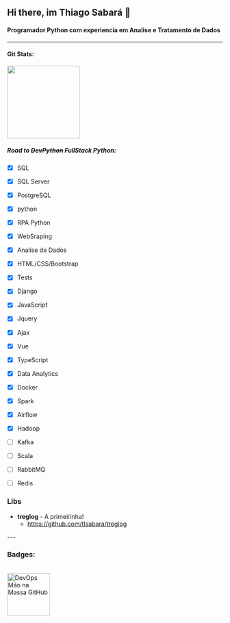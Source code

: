## Hi there, im Thiago Sabará 👋
#### Programador Python com experiencia em Analise e Tratamento de Dados 
---

#### Git Stats:
<div align="left">
  <a href="https://www.linkedin.com/in/tlsabara/">
  <img height="170em" src="https://github-readme-stats.vercel.app/api?username=tlsabara&show_icons=true&theme=slateorange&include_all_commits=true&count_private=true"/> 
  </a>
</div>

##### Road to ~~DevPython~~ FullStack Python: 
- [x] SQL 
- [x] SQL Server 
- [x] PostgreSQL
- [x] python 
- [x] RPA Python 
- [x] WebSraping
- [x] Analise de Dados 
- [x] HTML/CSS/Bootstrap 
- [x] Tests
- [x] Django
- [x] JavaScript
- [x] Jquery
- [x] Ajax
- [X] Vue
- [x] TypeScript
- [x] Data Analytics
- [x] Docker
- [x] Spark
- [x] Airflow 
- [x] Hadoop
- [ ] Kafka
- [ ] Scala
- [ ] RabbitMQ
- [ ] Redis



### Libs

<div>

  
* **treglog** - A primeirinha!
  * https://github.com/tlsabara/treglog
  
</div>
---

### Badges:

<div>
    <br>
    <a href="https://creds.arruda.io/events/devops_mao_na_massa_github/e3715232-c3c6-4c76-ad49-525bb048b92f">
        <img  height="100em" src="https://creds.arruda.io/events/devops_mao_na_massa_github/badge.png" alt="DevOps Mão na Massa GitHub" title="DevOps Mão na Massa GitHub" />
    </a>
</div>

